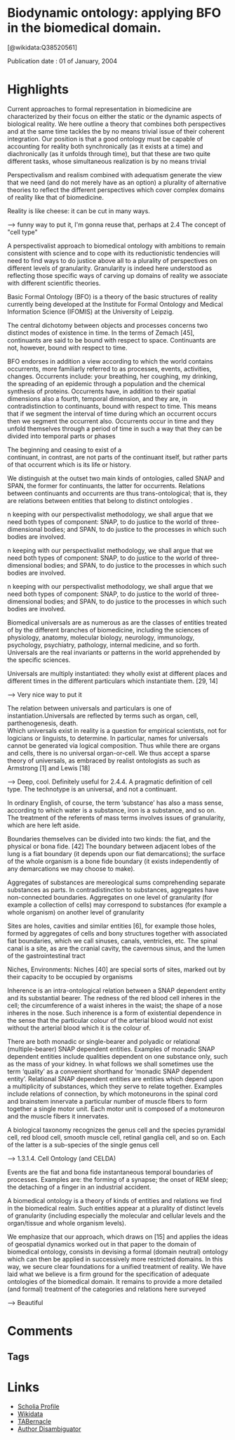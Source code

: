 
Biodynamic ontology: applying BFO in the biomedical domain.
===========================================================
  
  [@wikidata:Q38520561]  
  
Publication date : 01 of January, 2004  

# Highlights

Current approaches to formal representation in biomedicine are characterized by their focus on  either  the  static  or  the  dynamic  aspects  of  biological  reality.  We  here  outline  a  theory  that combines both perspectives and at the same time tackles the by no means trivial issue of  their  coherent  integration.  Our  position  is  that  a  good  ontology  must  be  capable  of  accounting  for  reality  both  synchronically  (as  it  exists  at  a  time)  and  diachronically  (as  it  unfolds  through  time),  but  that  these  are  two  quite  different  tasks,  whose  simultaneous  realization is by no means trivial

Perspectivalism  and  realism  combined  with  adequatism  generate  the  view  that  we  need  (and  do  not  merely  have  as  an  option)  a  plurality  of  alternative  theories  to  reflect  the  different  perspectives  which  cover  complex  domains  of  reality  like  that  of  biomedicine. 

Reality is like cheese: it can be cut in many ways.

--> funny way to put it, I'm gonna reuse that, perhaps at 2.4 The concept of "cell type"

A  perspectivalist  approach  to  biomedical  ontology  with  ambitions  to  remain  consistent  with  science  and  to  cope  with  its  reductionistic  tendencies  will  need  to  find  ways  to  do  justice above all to a plurality of perspectives on different levels of granularity. Granularity is indeed here understood as reflecting those specific ways of carving up domains of reality we  associate  with  different  scientific  theories.

Basic Formal Ontology (BFO) is a theory of the basic structures of reality currently being developed at the Institute for Formal Ontology and Medical Information Science (IFOMIS) 
at  the  University  of  Leipzig.


The  central  dichotomy  between  objects  and  processes  concerns  two  distinct  modes  of  existence in time. 
In  the  terms  of  Zemach [45], continuants are said to be bound with respect to space. Continuants  are  not,  however,  bound  with  respect  to  time.

BFO endorses in addition a view according to which the world contains occurrents, more familiarly  referred  to  as  processes,  events,  activities,  changes.  Occurrents  include:  your  breathing,  her  coughing,  my  drinking,  the  spreading  of  an  epidemic  through  a  population  and  the  chemical  synthesis  of  proteins. Occurrents  have,  in  addition  to  their  spatial  dimensions  also  a  fourth,  temporal  dimension,  and  they  are,  in  contradistinction  to  continuants, bound with respect to time. This means that if we segment the interval of time during which an occurrent occurs then we segment the occurrent also. Occurrents occur in time  and  they  unfold  themselves  through  a  period  of  time  in  such  a  way  that  they  can  be  divided into temporal parts or phases

 The  beginning  and  ceasing  to  exist  of  a  
continuant,  in  contrast,  are  not  parts  of  the  continuant  itself,  but  rather  parts  of  that  occurrent which is its life or history.

 We distinguish at the outset two main kinds of ontologies, called SNAP and SPAN, the former  for  continuants,  the  latter  for  occurrents.  Relations  between  continuants  and  occurrents are thus trans-ontological; that is, they are relations between entities that belong to  distinct  ontologies .

 n keeping with our perspectivalist methodology, we shall argue that we need both types of component: SNAP, to do justice to the world of three-dimensional bodies; and SPAN, to do  justice  to  the  processes  in  which  such  bodies  are  involved.

n keeping with our perspectivalist methodology, we shall argue that we need both types of component: SNAP, to do justice to the world of three-dimensional bodies; and SPAN, to do  justice  to  the  processes  in  which  such  bodies  are  involved.

n keeping with our perspectivalist methodology, we shall argue that we need both types of component: SNAP, to do justice to the world of three-dimensional bodies; and SPAN, to do  justice  to  the  processes  in  which  such  bodies  are  involved.

Biomedical  universals  are  as  numerous  as  are  the  classes  of  entities  treated  of  by  the  different   branches   of   biomedicine,   including   the   sciences   of   physiology,   anatomy,   molecular  biology,  neurology,  immunology,  psychology,  psychiatry,  pathology,  internal  medicine,  and  so  forth.  Universals  are  the  real  invariants  or  patterns  in  the  world  apprehended  by  the  specific  sciences.  

Universals  are  multiply  instantiated:  they  wholly  exist  at  different  places  and  different  times  in  the  different  particulars  which  instantiate  them. [29, 14]

--> Very nice way to put it

The relation between universals and particulars is one of instantiation.Universals  are  reflected  by  terms  such  as  organ, cell, parthenogenesis, death.  
Which  universals exist in reality is a question for empirical scientists, not for logicians or linguists, to   determine.
In   particular,   names   for   universals   cannot   be   generated   via   logical   composition. Thus while there are organs and cells, there is no universal organ-or-cell. We thus  accept  a  sparse  theory  of  universals,  as  embraced  by  realist  ontologists  as  such  as  Armstrong [1] and Lewis [18]


--> Deep, cool. Definitely useful for 2.4.4. A pragmatic definition of cell type. The technotype is an universal, and not a continuant. 

 In  ordinary  English,  of  course,  the  term  ‘substance’  has  also a mass sense, according to which water is a substance, iron is a substance, and so on. The treatment of the referents of mass terms involves issues of granularity, which are here left aside. 

 Boundaries themselves can be divided into two kinds: the fiat, and the  physical  or  bona  fide.  [42]  The  boundary  between  adjacent  lobes  of  the  lung  is  a  fiat  boundary  (it  depends  upon  our  fiat  demarcations);  the  surface  of  the  whole  organism  is  a  bone fide boundary (it exists independently of any demarcations we may choose to make).

Aggregates  of  substances  are  mereological  sums  comprehending  separate  substances  as  parts.   In   contradistinction   to   substances,   aggregates   have   non-connected   boundaries.   Aggregates on one level of granularity (for example  a  collection  of  cells)  may  correspond  to substances (for example a whole organism) on another level of granularity

Sites  are  holes,  cavities  and  similar  entities  [6],  for  example  those  holes,  formed  by  aggregates of cells and bony structures together with associated fiat boundaries, which we call  sinuses,  canals,  ventricles,  etc.  The  spinal  canal  is  a  site,  as  are  the  cranial  cavity,  the  cavernous sinus, and the lumen of the gastrointestinal tract

Niches, Environments: Niches [40] are special sorts of sites, marked out by their capacity to  be  occupied  by  organisms

Inherence is an intra-ontological relation between a SNAP dependent entity and its substantial bearer. The redness of the red blood cell inheres in the cell; the circumference of a waist inheres  in  the  waist;  the  shape  of  a  nose  inheres  in  the  nose.  Such  inherence  is  a  form  of  existential  dependence  in  the  sense  that  the  particular  colour  of  the  arterial  blood  would  not  exist  without  the  arterial  blood  which  it  is  the  colour  of.

  There  are  both  monadic  or  single-bearer  and  polyadic  or  relational  (multiple-bearer)  SNAP dependent entities. Examples of monadic SNAP dependent entities include qualities 
dependent on one substance only, such as the mass of your kidney. In what follows we shall sometimes use the term ‘quality’ as a convenient shorthand for ‘monadic SNAP dependent entity’.  Relational  SNAP  dependent  entities  are  entities  which  depend  upon  a  multiplicity  of   substances,   which   they   serve   to   relate   together.   Examples   include   relations   of   connection,  by  which  motoneurons  in  the  spinal  cord  and  brainstem  innervate  a  particular  number of muscle fibers to form together a single motor unit. Each motor unit is composed of a motoneuron and the muscle fibers it innervates.


A biological taxonomy recognizes the genus cell and the species pyramidal cell, red blood cell, smooth muscle cell, retinal ganglia cell, and so on. Each of the latter is a sub-species of the single genus cell

--> 1.3.1.4. Cell Ontology (and CELDA)

Events are the fiat and bona fide instantaneous temporal boundaries of processes. Examples are:  the  forming  of  a  synapse;  the  onset  of  REM  sleep;  the  detaching  of  a  finger  in  an  industrial accident.

A  biomedical  ontology  is  a  theory  of  kinds  of  entities  and  relations  we  find  in  the  biomedical  realm.  Such  entities  appear  at  a  plurality  of  distinct  levels  of  granularity  (including  especially  the  molecular  and  cellular  levels  and  the  organ/tissue  and  whole  organism  levels). 


We emphasize that our approach, which draws on [15] and applies the ideas of geospatial dynamics  worked  out  in  that  paper  to  the  domain  of  biomedical  ontology,  consists  in  devising  a  formal  (domain  neutral)  ontology  which  can  then  be  applied  in  successively  more restricted domains. In this way, we secure clear foundations for a unified treatment of reality.  We  have  laid  what  we  believe  is  a  firm  ground  for  the  specification  of  adequate  ontologies  of  the  biomedical  domain.  It  remains  to  provide  a  more  detailed  (and  formal)  treatment of the categories and relations here surveyed

--> Beautiful




# Comments

## Tags

# Links
  
 * [Scholia Profile](https://scholia.toolforge.org/work/Q38520561)  
 * [Wikidata](https://www.wikidata.org/wiki/Q38520561)  
 * [TABernacle](https://tabernacle.toolforge.org/?#/tab/manual/Q38520561/P921%3BP4510)  
 * [Author Disambiguator](https://author-disambiguator.toolforge.org/work_item_oauth.php?id=Q38520561&batch_id=&match=1&author_list_id=&doit=Get+author+links+for+workhttps://tabernacle.toolforge.org/?#/tab/manual/Q38520561/P921%3BP4510)  
